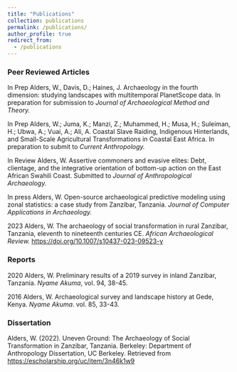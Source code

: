 ```yaml
---
title: "Publications"
collection: publications
permalink: /publications/
author_profile: true
redirect_from:
  - /publications
---
```


### Peer Reviewed Articles
In Prep			Alders, W., Davis, D.; Haines, J. Archaeology in the fourth dimension: studying landscapes with multitemporal PlanetScope data. In preparation for submission to _Journal of Archaeological Method and Theory._

In Prep        	Alders, W.; Juma, K.; Manzi, Z.; Muhammed, H.; Musa, H.; Suleiman, H.; Ubwa, A.; 
Vuai, A.; Ali, A. Coastal Slave Raiding, Indigenous Hinterlands, and Small-Scale Agricultural Transformations in Coastal East Africa. In preparation to submit to _Current Anthropology._

In Review			Alders, W. Assertive commoners and evasive elites: Debt, clientage, and the integrative orientation of bottom-up action on the East African Swahili Coast. Submitted to _Journal of Anthropological Archaeology._

In press			Alders, W. Open-source archaeological predictive modeling using zonal statistics: a case study from Zanzibar, Tanzania. _Journal of Computer Applications in Archaeology._

2023			Alders, W. The archaeology of social transformation in rural Zanzibar, Tanzania, eleventh to nineteenth centuries CE. _African Archaeological Review._ https://doi.org/10.1007/s10437-023-09523-y

### Reports

2020 		Alders, W. Preliminary results of a 2019 survey in inland Zanzibar, Tanzania. _Nyame Akuma_, vol. 94, 38-45.

2016 		Alders, W. Archaeological survey and landscape history at Gede, Kenya. _Nyame Akuma_. vol. 85, 33-43.

### Dissertation

Alders, W. (2022). Uneven Ground: The Archaeology of Social Transformation in Zanzibar, Tanzania. Berkeley: Department of Anthropology Dissertation, UC Berkeley. Retrieved from https://escholarship.org/uc/item/3n46k1w9
